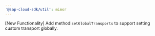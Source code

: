 ```yaml
---
'@sap-cloud-sdk/util': minor
---
```


[New Functionality] Add method `setGlobalTransports` to support setting custom transport globally.
